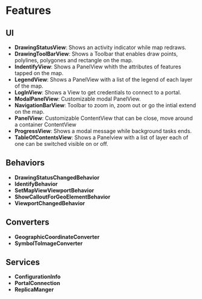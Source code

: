 # Features
## UI 
- **DrawingStatusView**: Shows an activity indicator while map redraws.
- **DrawingToolBarView**: Shows a Toolbar that enables draw points, polylines, polygones and rectangle on the map.
- **IndentifyView**: Shows a PanelView whith the attributes of features tapped on the map.
- **LegendView**: Shows a PanelView with a list of the legend of each layer of the map.
- **LogInView**: Shows a View to get credentials to connect to a portal.
- **ModalPanelView**: Customizable modal PanelView.
- **NavigationBarView**: Toolbar to zoom in, zoom out or go the intial extend on the map.
- **PanelView**: Customizable ContentView that can be close, move around a container ContentView
- **ProgressView**: Shows a modal message while background tasks ends.
- **TableOfContentsView**: Shows a Panelview with a list of layer each of one can be switched visible on or off.
## Behaviors
- **DrawingStatusChangedBehavior**
- **IdentifyBehavior**
- **SetMapViewViewportBehavior**
- **ShowCalloutForGeoElementBehavior**
- **ViewportChangedBehavior**
## Converters
- **GeographicCoordinateConverter**
- **SymbolToImageConverter**
## Services
- **ConfigurationInfo**
- **PortalConnection**
- **ReplicaManger**
